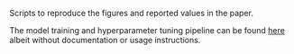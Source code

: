 Scripts to reproduce the figures and reported values in the paper.

The model training and hyperparameter tuning pipeline can be found [here](https://github.com/zelezniak-lab/param_pipeline) albeit without documentation or usage instructions.
